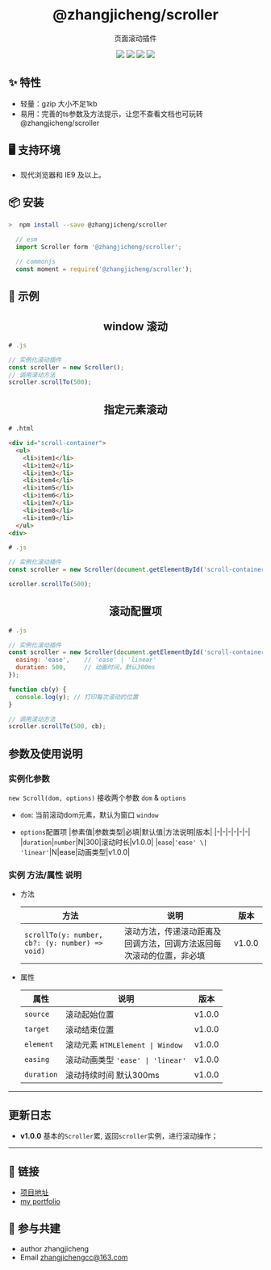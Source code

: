 <h1 align="center">@zhangjicheng/scroller</h1>

<div align="center">

页面滚动插件

![](https://img.shields.io/npm/v/@zhangjicheng/scroller.svg?style=flat)
![](https://img.shields.io/bundlephobia/minzip/@zhangjicheng/scroller?color=green&label=gzip)
![](https://img.shields.io/bundlephobia/min/@zhangjicheng/scroller.svg?style=flat)
![](https://img.shields.io/npm/dw/@zhangjicheng/scroller)
</div>

<!-- 简体中文 | [English](./README-en.md) -->

## ✨ 特性

- 轻量：gzip 大小不足1kb
- 易用：完善的ts参数及方法提示，让您不查看文档也可玩转 @zhangjicheng/scroller

## 🖥 支持环境

- 现代浏览器和 IE9 及以上。

## 📦 安装

```bash
>  npm install --save @zhangjicheng/scroller
```

``` js
  // esm
  import Scroller form '@zhangjicheng/scroller';

  // commonjs
  const moment = require('@zhangjicheng/scroller');
```

## 🔨 示例

<h2 style="text-align: center;">window 滚动</h2>

```js
# .js

// 实例化滚动插件
const scroller = new Scroller();
// 调用滚动方法
scroller.scrollTo(500);

```

<h2 style="text-align: center;">指定元素滚动</h2>

``` html
# .html

<div id="scroll-container">
  <ul>
    <li>item1</li>
    <li>item2</li>
    <li>item3</li>
    <li>item4</li>
    <li>item5</li>
    <li>item6</li>
    <li>item7</li>
    <li>item8</li>
    <li>item9</li>
  </ul>
<div>
```

```js
# .js

// 实例化滚动插件
const scroller = new Scroller(document.getElementById('scroll-container'));

scroller.scrollTo(500);
```

<h2 style="text-align: center;">滚动配置项</h2>

``` js
# .js

// 实例化滚动插件
const scroller = new Scroller(document.getElementById('scroll-container'), {
  easing: 'ease',    // 'ease' | 'linear'
  duration: 500,     // 动画时间，默认300ms
});

function cb(y) {
  console.log(y); // 打印每次滚动的位置
}

// 调用滚动方法
scroller.scrollTo(500, cb);
```

## 参数及使用说明

### 实例化参数

`new Scroll(dom, options)` 接收两个参数 `dom` & `options`

- `dom`: 当前滚动dom元素，默认为窗口 `window`

- `options`配置项
  |参素值|参数类型|必填|默认值|方法说明|版本|
  |-|-|-|-|-|-|
  |`duration`|`number`|N|300|滚动时长|v1.0.0|
  |`ease`|`'ease' \| 'linear'`|N|ease|动画类型|v1.0.0|

### 实例 方法/属性 说明

- 方法

  |方法|说明|版本|
  |-|-|-|
  |`scrollTo(y: number, cb?: (y: number) => void)`|滚动方法，传递滚动距离及回调方法，回调方法返回每次滚动的位置，非必填|v1.0.0|

- 属性

  |属性|说明|版本|
  |-|-|-|
  |`source`|滚动起始位置|v1.0.0|
  |`target`|滚动结束位置|v1.0.0|
  |`element`|滚动元素 `HTMLElement \| Window`|v1.0.0|
  |`easing`|滚动动画类型 `'ease' \| 'linear'`|v1.0.0|
  |`duration`|滚动持续时间 默认300ms|v1.0.0|

---

## 更新日志

- **v1.0.0**
  基本的`Scroller`累, 返回`scroller`实例，进行滚动操作；

---

## 🔗 链接

- [项目地址](https://github.com/zhangjichengcc/scroller)
- [my portfolio](https://portfolio.zhangjc.cn/)

## 🤝 参与共建

- author zhangjicheng
- Email zhangjichengcc@163.com
